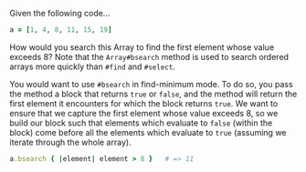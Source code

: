 Given the following code...
  ```ruby
  a = [1, 4, 8, 11, 15, 19]
  ```
How would you search this Array to find the first element whose value exceeds 8?
Note that the `Array#bsearch` method is used to search ordered arrays more quickly than `#find` and `#select`.

You would want to use `#bsearch` in find-minimum mode. To do so, you pass the method a block that returns `true` or `false`, and the method will return the first element it encounters for which the block returns `true`. We want to ensure that we capture the first element whose value exceeds 8, so we build our block such that elements which evaluate to `false` (within the block) come before all the elements which evaluate to `true` (assuming we iterate through the whole array). 

  ```ruby
  a.bsearch { |element| element > 8 }   # => 11
  ```
